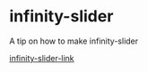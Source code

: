 # infinity-slider
A tip on how to make infinity-slider 

[infinity-slider-link](https://iusmanof.github.io/infinity-slider/)
